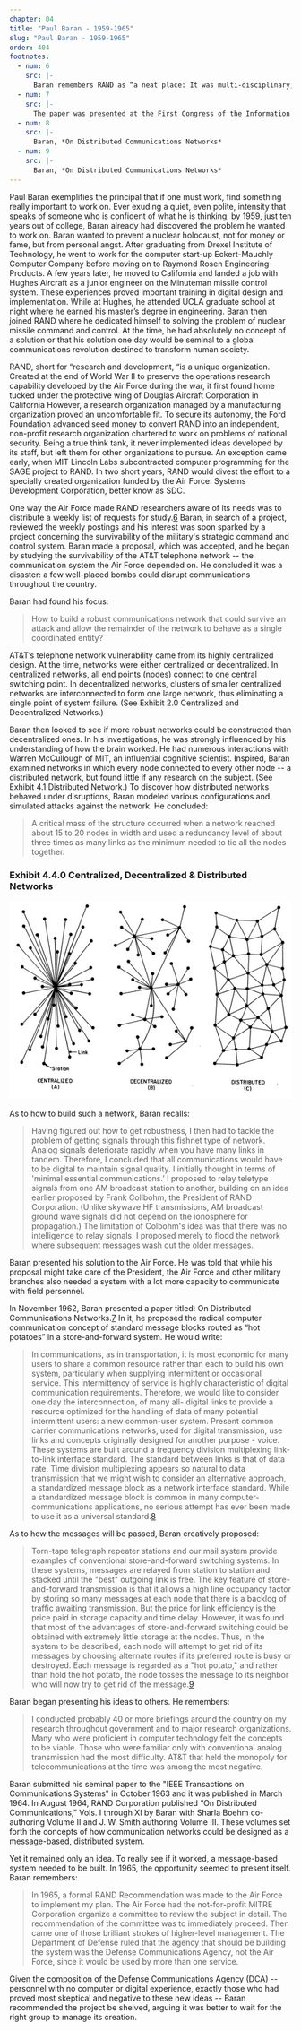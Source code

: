 ```yaml
---
chapter: 04
title: "Paul Baran - 1959-1965"
slug: "Paul Baran - 1959-1965"
order: 404
footnotes:
  - num: 6
    src: |-
      Baran remembers RAND as “a neat place: It was multi-disciplinary, and the reason its output was as productive as it was, it had the neatest way of allowing people to do pretty much what they wanted to do. They picked very good people to start with, were able to pick those they wanted, and they guaranteed them continuity and no interference, and then they'd restrict the output flow, so any briefing had to go through a tough review process.  Before anything became a RAND report, it went through a very, very careful review process, so all the failures, all the nonsense got filtered out, and as a result, you know, my God, you got some very high quality output. So it was the ability to bury bad work easily that I think made for a lot of success. RAND, at the time, was funded by the Air Force, and the Air Force was synonymous with the national defense, 'cause what the hell was national defense, then. You had airplanes and they carry a bomb and that was national defense."
  - num: 7
    src: |- 
      The paper was presented at the First Congress of the Information Systems Sciences, sponsored by MITRE.
  - num: 8
    src: |- 
      Baran, *On Distributed Communications Networks*
  - num: 9
    src: |-  
      Baran, *On Distributed Communications Networks*
---
```


Paul Baran exemplifies the principal that if one must work, find something really important to work on. Ever exuding a quiet, even polite, intensity that speaks of someone who is confident of what he is thinking, by 1959, just ten years out of college, Baran already had discovered the problem he wanted to work on. Baran wanted to prevent a nuclear holocaust, not for money or fame, but from personal angst. After graduating from Drexel Institute of Technology, he went to work for the computer start-up Eckert-Mauchly Computer Company before moving on to Raymond Rosen Engineering Products. A few years later, he moved to California and landed a job with Hughes Aircraft as a junior engineer on the Minuteman missile control system. These experiences proved important training in digital design and implementation. While at Hughes, he attended UCLA graduate school at night where he earned his master’s degree in engineering. Baran then joined RAND where he dedicated himself to solving the problem of nuclear missile command and control. At the time, he had absolutely no concept of a solution or that his solution one day would be seminal to a global communications revolution destined to transform human society.

RAND, short for “research and development, “is a unique organization. Created at the end of World War II to preserve the operations research capability developed by the Air Force during the war, it first found home tucked under the protective wing of Douglas Aircraft Corporation in California However, a research organization managed by a manufacturing organization proved an uncomfortable fit. To secure its autonomy, the Ford Foundation advanced seed money to convert RAND into an independent, non-profit research organization chartered to work on problems of national security. Being a true think tank, it never implemented ideas developed by its staff, but left them for other organizations to pursue. An exception came early, when MIT Lincoln Labs subcontracted computer programming for the SAGE project to RAND. In two short years, RAND would divest the effort to a specially created organization funded by the Air Force: Systems Development Corporation, better know as SDC.

One way the Air Force made RAND researchers aware of its needs was to distribute a weekly list of requests for study.<a name="fnloc6" href="#fn6">6</a> Baran, in search of a project, reviewed the weekly postings and his interest was soon sparked by a project concerning the survivability of the military's strategic command and control system. Baran made a proposal, which was accepted, and he began by studying the survivability of the AT&T telephone network -- the communication system the Air Force depended on. He concluded it was a disaster: a few well-placed bombs could disrupt communications throughout the country.

Baran had found his focus:

>How to build a robust communications network that could survive an attack and allow the remainder of the network to behave as a single coordinated entity?

AT&T’s telephone network vulnerability came from its highly centralized design. At the time, networks were either centralized or decentralized. In centralized networks, all end points (nodes) connect to one central switching point. In decentralized networks, clusters of smaller centralized networks are interconnected to form one large network, thus eliminating a single point of system failure. (See Exhibit 2.0 Centralized and Decentralized Networks.)

Baran then looked to see if more robust networks could be constructed than decentralized ones. In his investigations, he was strongly influenced by his understanding of how the brain worked. He had numerous interactions with Warren McCullough of MIT, an influential cognitive scientist. Inspired, Baran examined networks in which every node connected to every other node -- a distributed network, but found little if any research on the subject. (See Exhibit 4.1 Distributed Network.) To discover how distributed networks behaved under disruptions, Baran modeled various configurations and simulated attacks against the network. He concluded:

>A critical mass of the structure occurred when a network reached about 15 to 20 nodes in width and used a redundancy level of about three times as many links as the minimum needed to tie all the nodes together.

### Exhibit 4.4.0 Centralized, Decentralized & Distributed Networks

![Diagram of Centralized, Decentralized & Distributed Networks](/assets/img/ex_4.4.0_Centralized_vs_Distributed_Networks.jpg)

As to how to build such a network, Baran recalls:

>Having figured out how to get robustness, I then had to tackle the problem of getting signals through this fishnet type of network. Analog signals deteriorate rapidly when you have many links in tandem. Therefore, I concluded that all communications would have to be digital to maintain signal quality. I initially thought in terms of 'minimal essential communications.’ I proposed to relay teletype signals from one AM broadcast station to another, building on an idea earlier proposed by Frank Collbohm, the President of RAND Corporation. (Unlike skywave HF transmissions, AM broadcast ground wave signals did not depend on the ionosphere for propagation.) The limitation of Colbohm's idea was that there was no intelligence to relay signals. I proposed merely to flood the network where subsequent messages wash out the older messages.

Baran presented his solution to the Air Force. He was told that while his proposal might take care of the President, the Air Force and other military branches also needed a system with a lot more capacity to communicate with field personnel.

In November 1962, Baran presented a paper titled: On Distributed Communications Networks.<a name="fnloc7" href="#fn7">7</a> In it, he proposed the radical computer communication concept of standard message blocks routed as “hot potatoes” in a store-and-forward system. He would write:

>In communications, as in transportation, it is most economic for many users to share a common resource rather than each to build his own system, particularly when supplying intermittent or occasional service. This intermittency of service is highly characteristic of digital communication requirements. Therefore, we would like to consider one day the interconnection, of many all- digital links to provide a resource optimized for the handling of data of many potential intermittent users: a new common-user system. Present common carrier communications networks, used for digital transmission, use links and concepts originally designed for another purpose - voice. These systems are built around a frequency division multiplexing link-to-link interface standard. The standard between links is that of data rate. Time division multiplexing appears so natural to data transmission that we might wish to consider an alternative approach, a standardized message block as a network interface standard. While a standardized message block is common in many computer-communications applications, no serious attempt has ever been made to use it as a universal standard.<a name="fnloc8" href="#fn8">8</a>

As to how the messages will be passed, Baran creatively proposed:

>Torn-tape telegraph repeater stations and our mail system provide examples of conventional store-and-forward switching systems. In these systems, messages are relayed from station to station and stacked until the "best" outgoing link is free. The key feature of store-and-forward transmission is that it allows a high line occupancy factor by storing so many messages at each node that there is a backlog of traffic awaiting transmission. But the price for link efficiency is the price paid in storage capacity and time delay. However, it was found that most of the advantages of store-and-forward switching could be obtained with extremely little storage at the nodes. Thus, in the system to be described, each node will attempt to get rid of its messages by choosing alternate routes if its preferred route is busy or destroyed. Each message is regarded as a "hot potato," and rather than hold the hot potato, the node tosses the message to its neighbor who will now try to get rid of the message.<a name="fnloc9" href="#fn9">9</a>

Baran began presenting his ideas to others. He remembers:

>I conducted probably 40 or more briefings around the country on my research throughout government and to major research organizations. Many who were proficient in computer technology felt the concepts to be viable. Those who were familiar only with conventional analog transmission had the most difficulty. AT&T that held the monopoly for telecommunications at the time was among the most negative.

Baran submitted his seminal paper to the "IEEE Transactions on Communications Systems" in October 1963 and it was published in March 1964. In August 1964, RAND Corporation published “On Distributed Communications,” Vols. I through XI by Baran with Sharla Boehm co-authoring Volume II and J. W. Smith authoring Volume III. These volumes set forth the concepts of how communication networks could be designed as a message-based, distributed system.

Yet it remained only an idea. To really see if it worked, a message-based system needed to be built. In 1965, the opportunity seemed to present itself. Baran remembers:

>In 1965, a formal RAND Recommendation was made to the Air Force to implement my plan. The Air Force had the not-for-profit MITRE Corporation organize a committee to review the subject in detail. The recommendation of the committee was to immediately proceed. Then came one of those brilliant strokes of higher-level management. The Department of Defense ruled that the agency that should be building the system was the Defense Communications Agency, not the Air Force, since it would be used by more than one service.

Given the composition of the Defense Communications Agency (DCA) -- personnel with no computer or digital experience, exactly those who had proved most skeptical and negative to these new ideas -- Baran recommended the project be shelved, arguing it was better to wait for the right group to manage its creation.
